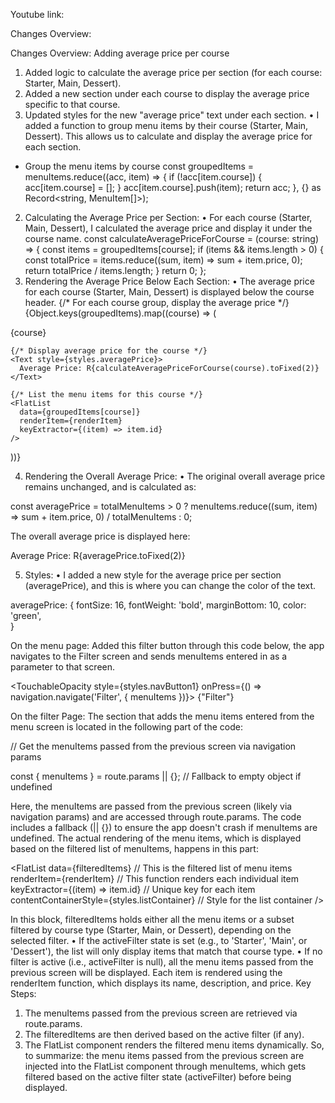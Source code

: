 Youtube link:

Changes Overview:

Changes Overview:
Adding average price per course
1.	Added logic to calculate the average price per section (for each course: Starter, Main, Dessert).
2.	Added a new section under each course to display the average price specific to that course.
3.	Updated styles for the new "average price" text under each section.
•	I added a function to group menu items by their course (Starter, Main, Dessert). This allows us to calculate and display the average price for each section.
- Group the menu items by course
const groupedItems = menuItems.reduce((acc, item) => {
  if (!acc[item.course]) {
    acc[item.course] = [];
  }
  acc[item.course].push(item);
  return acc;
}, {} as Record<string, MenuItem[]>);

2. Calculating the Average Price per Section:
•	For each course (Starter, Main, Dessert), I calculated the average price and display it under the course name.
const calculateAveragePriceForCourse = (course: string) => {
  const items = groupedItems[course];
  if (items && items.length > 0) {
    const totalPrice = items.reduce((sum, item) => sum + item.price, 0);
    return totalPrice / items.length;
  }
  return 0;
};
3. Rendering the Average Price Below Each Section:
•	The average price for each course (Starter, Main, Dessert) is displayed below the course header.
{/* For each course group, display the average price */}
{Object.keys(groupedItems).map((course) => (
  <View key={course} style={styles.section}>
    <Text style={styles.sectionHeader}>{course}</Text>

    {/* Display average price for the course */}
    <Text style={styles.averagePrice}>
      Average Price: R{calculateAveragePriceForCourse(course).toFixed(2)}
    </Text>

    {/* List the menu items for this course */}
    <FlatList
      data={groupedItems[course]}
      renderItem={renderItem}
      keyExtractor={(item) => item.id}
    />
  </View>
))}

4. Rendering the Overall Average Price:
•	The original overall average price remains unchanged, and is calculated as:

const averagePrice = totalMenuItems > 0
  ? menuItems.reduce((sum, item) => sum + item.price, 0) / totalMenuItems
  : 0;

The overall average price is displayed here:

<Text style={styles.infoText}>Average Price: R{averagePrice.toFixed(2)}</Text>

5. Styles:
•	I added a new style for the average price per section (averagePrice), and this is where you can change the color of the text.

averagePrice: {
  fontSize: 16,
  fontWeight: 'bold',
  marginBottom: 10,
  color: 'green',  
}

On the menu page:
Added this filter button through this code below, the app navigates to the Filter screen and sends menuItems entered in as a parameter to that screen.

<TouchableOpacity
  style={styles.navButton1}
  onPress={() => navigation.navigate('Filter', { menuItems })}>
  <Text style={styles.navButtonText}>{"Filter"}</Text>
</TouchableOpacity>

On the filter Page:
The section that adds the menu items entered from the menu screen is located in the following part of the code:

// Get the menuItems passed from the previous screen via navigation params

const { menuItems } = route.params || {};  // Fallback to empty object if undefined

Here, the menuItems are passed from the previous screen (likely via navigation params) and are accessed through route.params. The code includes a fallback (|| {}) to ensure the app doesn't crash if menuItems are undefined.
The actual rendering of the menu items, which is displayed based on the filtered list of menuItems, happens in this part:

<FlatList
  data={filteredItems}  // This is the filtered list of menu items
  renderItem={renderItem}  // This function renders each individual item
  keyExtractor={(item) => item.id}  // Unique key for each item
  contentContainerStyle={styles.listContainer}  // Style for the list container
/>

In this block, filteredItems holds either all the menu items or a subset filtered by course type (Starter, Main, or Dessert), depending on the selected filter.
•	If the activeFilter state is set (e.g., to 'Starter', 'Main', or 'Dessert'), the list will only display items that match that course type.
•	If no filter is active (i.e., activeFilter is null), all the menu items passed from the previous screen will be displayed.
Each item is rendered using the renderItem function, which displays its name, description, and price.
Key Steps:
1.	The menuItems passed from the previous screen are retrieved via route.params.
2.	The filteredItems are then derived based on the active filter (if any).
3.	The FlatList component renders the filtered menu items dynamically.
So, to summarize: the menu items passed from the previous screen are injected into the FlatList component through menuItems, which gets filtered based on the active filter state (activeFilter) before being displayed.

